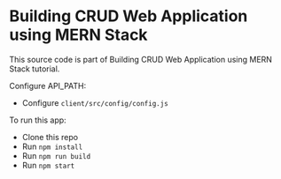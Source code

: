 # Building CRUD Web Application using MERN Stack

This source code is part of Building CRUD Web Application using MERN Stack tutorial.

Configure API_PATH:

- Configure `client/src/config/config.js`

To run this app:

- Clone this repo
- Run `npm install`
- Run `npm run build`
- Run `npm start`
